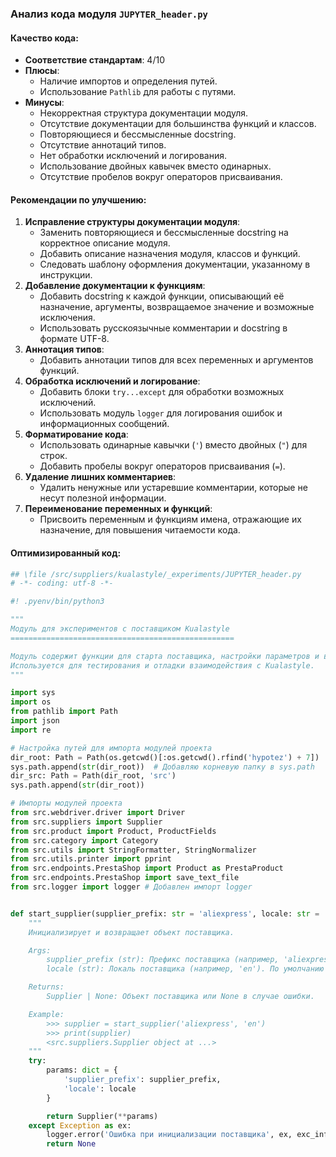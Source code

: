 ### **Анализ кода модуля `JUPYTER_header.py`**

#### **Качество кода:**

- **Соответствие стандартам**: 4/10
- **Плюсы**:
    - Наличие импортов и определения путей.
    - Использование `Pathlib` для работы с путями.
- **Минусы**:
    - Некорректная структура документации модуля.
    - Отсутствие документации для большинства функций и классов.
    - Повторяющиеся и бессмысленные docstring.
    - Отсутствие аннотаций типов.
    - Нет обработки исключений и логирования.
    - Использование двойных кавычек вместо одинарных.
    - Отсутствие пробелов вокруг операторов присваивания.

#### **Рекомендации по улучшению:**

1.  **Исправление структуры документации модуля**:
    - Заменить повторяющиеся и бессмысленные docstring на корректное описание модуля.
    - Добавить описание назначения модуля, классов и функций.
    - Следовать шаблону оформления документации, указанному в инструкции.
2.  **Добавление документации к функциям**:
    - Добавить docstring к каждой функции, описывающий её назначение, аргументы, возвращаемое значение и возможные исключения.
    - Использовать русскоязычные комментарии и docstring в формате UTF-8.
3.  **Аннотация типов**:
    - Добавить аннотации типов для всех переменных и аргументов функций.
4.  **Обработка исключений и логирование**:
    - Добавить блоки `try...except` для обработки возможных исключений.
    - Использовать модуль `logger` для логирования ошибок и информационных сообщений.
5.  **Форматирование кода**:
    - Использовать одинарные кавычки (`'`) вместо двойных (`"`) для строк.
    - Добавить пробелы вокруг операторов присваивания (`=`).
6.  **Удаление лишних комментариев**:
    - Удалить ненужные или устаревшие комментарии, которые не несут полезной информации.
7.  **Переименование переменных и функций**:
    - Присвоить переменным и функциям имена, отражающие их назначение, для повышения читаемости кода.

#### **Оптимизированный код:**

```python
## \file /src/suppliers/kualastyle/_experiments/JUPYTER_header.py
# -*- coding: utf-8 -*-

#! .pyenv/bin/python3

"""
Модуль для экспериментов с поставщиком Kualastyle
==================================================

Модуль содержит функции для старта поставщика, настройки параметров и выполнения основных операций.
Используется для тестирования и отладки взаимодействия с Kualastyle.
"""

import sys
import os
from pathlib import Path
import json
import re

# Настройка путей для импорта модулей проекта
dir_root: Path = Path(os.getcwd()[:os.getcwd().rfind('hypotez') + 7])
sys.path.append(str(dir_root))  # Добавляю корневую папку в sys.path
dir_src: Path = Path(dir_root, 'src')
sys.path.append(str(dir_root))

# Импорты модулей проекта
from src.webdriver.driver import Driver
from src.suppliers import Supplier
from src.product import Product, ProductFields
from src.category import Category
from src.utils import StringFormatter, StringNormalizer
from src.utils.printer import pprint
from src.endpoints.PrestaShop import Product as PrestaProduct
from src.endpoints.PrestaShop import save_text_file
from src.logger import logger # Добавлен импорт logger


def start_supplier(supplier_prefix: str = 'aliexpress', locale: str = 'en') -> Supplier | None:
    """
    Инициализирует и возвращает объект поставщика.

    Args:
        supplier_prefix (str): Префикс поставщика (например, 'aliexpress'). По умолчанию 'aliexpress'.
        locale (str): Локаль поставщика (например, 'en'). По умолчанию 'en'.

    Returns:
        Supplier | None: Объект поставщика или None в случае ошибки.

    Example:
        >>> supplier = start_supplier('aliexpress', 'en')
        >>> print(supplier)
        <src.suppliers.Supplier object at ...>
    """
    try:
        params: dict = {
            'supplier_prefix': supplier_prefix,
            'locale': locale
        }

        return Supplier(**params)
    except Exception as ex:
        logger.error('Ошибка при инициализации поставщика', ex, exc_info=True) # Логирование ошибки
        return None